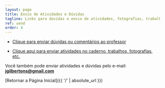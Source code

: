```yaml
---
layout: page
title: Envio de Atividades e Dúvidas
tagline: Links para dúvidas e envio de atividades, fotografias, trabalhos, etc. para o professor.
ref: send
order: 4
---
```


- [Clique para enviar dúvidas ou comentários ao professor](https://forms.gle/gsyUXXFPXyeiJEeq6)

- [Clique aqui para enviar atividades no caderno, trabalhos, fotografias, etc.](https://forms.gle/6acqjK1Dky1bPGGp7)

Você também pode enviar atividades e dúvidas pelo e-mail: **[jgilbertons@gmail.com](mailto:jgilbertons@gmail.com)**

[Retornar a Página Inicial]({{ '/' | absolute_url }})

